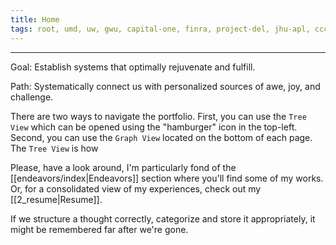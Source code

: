 ```yaml
---
title: Home
tags: root, umd, uw, gwu, capital-one, finra, project-del, jhu-apl, ccctc, soundexchange, tower-villas, ritas-closet
---
```

---
Goal: Establish systems that optimally rejuvenate and fulfill.

Path: Systematically connect us with personalized sources of awe, joy, and challenge.

There are two ways to navigate the portfolio. First, you can use the `Tree View` which can be opened using the "hamburger" icon in the top-left. Second, you can use the `Graph View` located on the bottom of each page. The `Tree View` is how 

Please, have a look around, I'm particularly fond of the [[endeavors/index|Endeavors]] section where you'll find some of my works. Or, for a consolidated view of my experiences, check out my [[2_resume|Resume]].

If we structure a thought correctly, categorize and store it appropriately, it might be remembered far after we're gone.